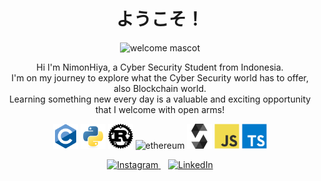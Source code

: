 <h1 align="center">ようこそ！</h1>
<p align="center">
  <img src="https://i.imgur.com/lY0ZKSn.png" height="200" alt="welcome mascot">
</p>

<p align="center">
  Hi I'm NimonHiya, a Cyber Security Student from Indonesia.<br>
  I'm on my journey to explore what the Cyber Security world has to offer, also Blockchain world.<br>
  Learning something new every day is a valuable and exciting opportunity that I welcome with open arms!
</p>

<p align="center">
  <img src="https://raw.githubusercontent.com/devicons/devicon/master/icons/c/c-original.svg" alt="c" width="40" height="40"/>
  <img src="https://raw.githubusercontent.com/devicons/devicon/master/icons/python/python-original.svg" alt="python" width="40" height="40"/>
  <img src="https://raw.githubusercontent.com/devicons/devicon/master/icons/rust/rust-plain.svg" alt="rust" width="40" height="40"/>
  <img src="https://cryptologos.cc/logos/ethereum-eth-logo.png" alt="ethereum" width="40" height="40"/>
  <img src="https://raw.githubusercontent.com/devicons/devicon/master/icons/solidity/solidity-original.svg" alt="solidity" width="40" height="40"/>
  <img src="https://raw.githubusercontent.com/devicons/devicon/master/icons/javascript/javascript-original.svg" alt="javascript" width="40" height="40"/>
  <img src="https://raw.githubusercontent.com/devicons/devicon/master/icons/typescript/typescript-original.svg" alt="typescript" width="40" height="40"/>
</p>

<p align="center">
  <a href="https://instagram.com/nimonhiya" target="_blank">
    <img src="https://raw.githubusercontent.com/rahuldkjain/github-profile-readme-generator/master/src/images/icons/Social/instagram.svg" alt="Instagram" width="40" height="40"/>
  </a>
  &nbsp;&nbsp;
  <a href="https://www.linkedin.com/in/juan-farrel-88b66a236/" target="_blank">
    <img src="https://raw.githubusercontent.com/rahuldkjain/github-profile-readme-generator/master/src/images/icons/Social/linked-in-alt.svg" alt="LinkedIn" width="40" height="40"/>
  </a>
</p>
